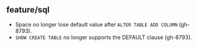 ## feature/sql

* Space no longer lose default value after `ALTER TABLE ADD COLUMN` (gh-8793).
* `SHOW CREATE TABLE` no longer supports the DEFAULT clause (gh-8793).
